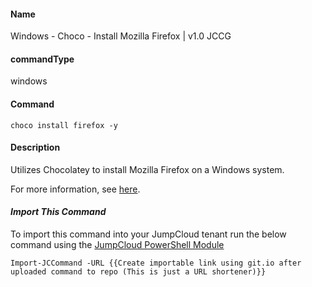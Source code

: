 #### Name

Windows - Choco - Install Mozilla Firefox | v1.0 JCCG

#### commandType

windows

#### Command

```
choco install firefox -y
```

#### Description

Utilizes Chocolatey to install Mozilla Firefox on a Windows system.

For more information, see [here](https://chocolatey.org/packages/Firefox).

#### *Import This Command*

To import this command into your JumpCloud tenant run the below command using the [JumpCloud PowerShell Module](https://github.com/TheJumpCloud/support/wiki/Installing-the-JumpCloud-PowerShell-Module)

```
Import-JCCommand -URL {{Create importable link using git.io after uploaded command to repo (This is just a URL shortener)}}
```